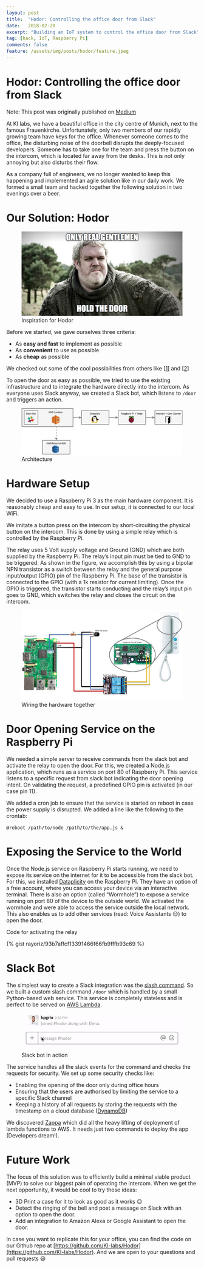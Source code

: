 ```yaml
---
layout: post
title:  "Hodor: Controlling the office door from Slack"
date:   2018-02-20
excerpt: "Building an IoT system to control the office door from Slack"
tag: [hack, IoT, Raspberry Pi]
comments: false
feature: /assets/img/posts/hodor/feature.jpeg
---
```


Hodor: Controlling the office door from Slack
=============================================
Note: This post was originally published on [Medium](https://medium.com/ki-labs-engineering/hodor-controlling-the-office-door-from-slack-a79e77635e39)

At KI labs, we have a beautiful office in the city centre of Munich, next to the famous Frauenkirche. Unfortunately, only two members of our rapidly growing team have keys for the office. Whenever someone comes to the office, the disturbing noise of the doorbell disrupts the deeply-focused developers. Someone has to take one for the team and press the button on the intercom, which is located far away from the desks. This is not only annoying but also disturbs their flow.

As a company full of engineers, we no longer wanted to keep this happening and implemented an agile solution like in our daily work. We formed a small team and hacked together the following solution in two evenings over a beer.

Our Solution: Hodor
===================

<figure>
    <img src="/assets/img/posts/hodor/hodor.jpeg">
    <figcaption>Inspiration for Hodor</figcaption>
</figure>

Before we started, we gave ourselves three criteria:

*   As **easy and fast** to implement as possible
*   As **convenient** to use as possible
*   As **cheap** as possible

We checked out some of the cool possibilities from others like \[[1](http://www.instructables.com/id/AUTOMATIC-DOOR-OPENER-CONTROLLED-THROUGH-SLACK/)\] and \[[2](https://sendsteven.com/2012/12/05/hacking-my-apartment-door-with-twilio/)\]

To open the door as easy as possible, we tried to use the existing infrastructure and to integrate the hardware directly into the intercom. As everyone uses Slack anyway, we created a Slack bot, which listens to `/door` and triggers an action.

<figure>
    <img src="/assets/img/posts/hodor/architecture.jpeg">
    <figcaption>Architecture</figcaption>
</figure>


Hardware Setup
==============

We decided to use a Raspberry Pi 3 as the main hardware component. It is reasonably cheap and easy to use. In our setup, it is connected to our local WiFi.

We imitate a button press on the intercom by short-circuiting the physical button on the intercom. This is done by using a simple relay which is controlled by the Raspberry Pi.

The relay uses 5 Volt supply voltage and Ground (GND) which are both supplied by the Raspberry Pi. The relay’s input pin must be tied to GND to be triggered. As shown in the figure, we accomplish this by using a bipolar NPN transistor as a switch between the relay and the general purpose input/output (GPIO) pin of the Raspberry Pi. The base of the transistor is connected to the GPIO (with a 1k resistor for current limiting). Once the GPIO is triggered, the transistor starts conducting and the relay’s input pin goes to GND, which switches the relay and closes the circuit on the intercom.

<figure>
    <img src="/assets/img/posts/hodor/hardware_setup.jpeg">
    <figcaption>Wiring the hardware together</figcaption>
</figure>

Door Opening Service on the Raspberry Pi
========================================

We needed a simple server to receive commands from the slack bot and activate the relay to open the door. For this, we created a Node.js application, which runs as a service on port 80 of Raspberry Pi. This service listens to a specific request from slack bot indicating the door opening intent. On validating the request, a predefined GPIO pin is activated (in our case pin 11).

We added a cron job to ensure that the service is started on reboot in case the power supply is disrupted. We added a line like the following to the crontab:

```
@reboot /path/to/node /path/to/the/app.js &
```

Exposing the Service to the World
=================================

Once the Node.js service on Raspberry Pi starts running, we need to expose its service on the internet for it to be accessible from the slack bot. For this, we installed [Dataplicity](https://www.dataplicity.com) on the Raspberry Pi. They have an option of a free account, where you can access your device via an interactive terminal. There is also an option (called “Wormhole”) to expose a service running on port 80 of the device to the outside world. We activated the wormhole and were able to access the service outside the local network. This also enables us to add other services (read: Voice Assistants 😉) to open the door.

Code for activating the relay

{% gist rayoriz/93b7affcf13391466f66fb9fffb93c69 %}

Slack Bot
=========

The simplest way to create a Slack integration was the [slash command](https://api.slack.com/slash-commands). So we built a custom slash command `/door` which is handled by a small Python-based web service. This service is completely stateless and is perfect to be served on [AWS Lambda](https://aws.amazon.com/lambda/).

<figure>
    <img src="/assets/img/posts/hodor/slackbot.gif">
    <figcaption>Slack bot in action</figcaption>
</figure>

The service handles all the slack events for the command and checks the requests for security. We set up some security checks like:

*   Enabling the opening of the door only during office hours
*   Ensuring that the users are authorised by limiting the service to a specific Slack channel
*   Keeping a history of all requests by storing the requests with the timestamp on a cloud database ([DynamoDB](https://aws.amazon.com/dynamodb/))

We discovered [Zappa](https://www.zappa.io/) which did all the heavy lifting of deployment of lambda functions to AWS. It needs just two commands to deploy the app (Developers dream!).

Future Work
===========

The focus of this solution was to efficiently build a minimal viable product (MVP) to solve our biggest pain of operating the intercom. When we get the next opportunity, it would be cool to try these ideas:

*   3D Print a case for it to look as good as it works 😉
*   Detect the ringing of the bell and post a message on Slack with an option to open the door.
*   Add an integration to Amazon Alexa or Google Assistant to open the door.

In case you want to replicate this for your office, you can find the code on our Github repo at [https://github.com/KI-labs/Hodor](https://github.com/KI-labs/Hodor). And we are open to your questions and pull requests 😃
